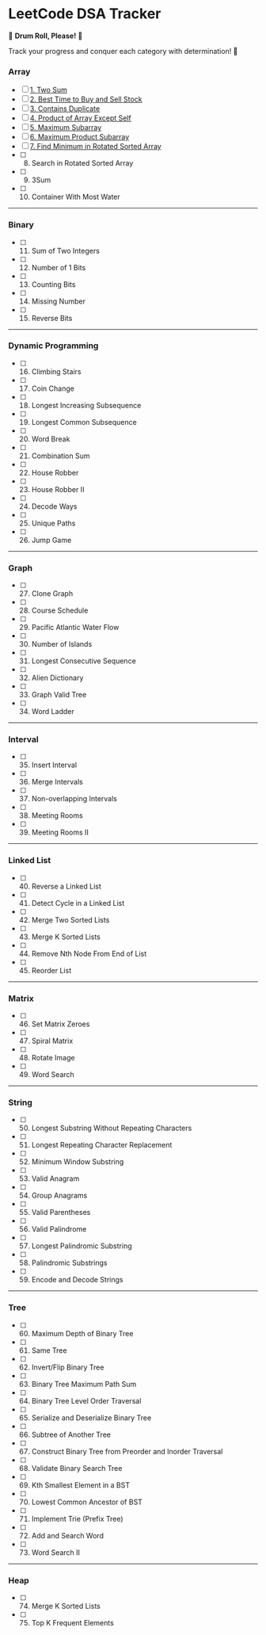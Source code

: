 # LeetCode DSA Tracker  

🥁 **Drum Roll, Please!** 🥁  

Track your progress and conquer each category with determination! 🚀

### **Array**
- [ ] [1. Two Sum](Array/1.two-sum.md)  
- [ ] [2. Best Time to Buy and Sell Stock](Array/2.buy-sell.md)  
- [ ] [3. Contains Duplicate](Array/3.contains-duplicate.md)  
- [ ] [4. Product of Array Except Self](Array/4.product-array-except-self.md)  
- [ ] [5. Maximum Subarray](Array/5.max-sub-array.md)  
- [ ] [6. Maximum Product Subarray](Array/6.max-product-sub-array.md)  
- [ ] [7. Find Minimum in Rotated Sorted Array](Array/7.find-min-rotated-sorted-array.md)  
- [ ] 8. Search in Rotated Sorted Array  
- [ ] 9. 3Sum  
- [ ] 10. Container With Most Water  

---

### **Binary**
- [ ] 11. Sum of Two Integers  
- [ ] 12. Number of 1 Bits  
- [ ] 13. Counting Bits  
- [ ] 14. Missing Number  
- [ ] 15. Reverse Bits  

---

### **Dynamic Programming**
- [ ] 16. Climbing Stairs  
- [ ] 17. Coin Change  
- [ ] 18. Longest Increasing Subsequence  
- [ ] 19. Longest Common Subsequence  
- [ ] 20. Word Break  
- [ ] 21. Combination Sum  
- [ ] 22. House Robber  
- [ ] 23. House Robber II  
- [ ] 24. Decode Ways  
- [ ] 25. Unique Paths  
- [ ] 26. Jump Game  

---

### **Graph**
- [ ] 27. Clone Graph  
- [ ] 28. Course Schedule  
- [ ] 29. Pacific Atlantic Water Flow  
- [ ] 30. Number of Islands  
- [ ] 31. Longest Consecutive Sequence  
- [ ] 32. Alien Dictionary  
- [ ] 33. Graph Valid Tree  
- [ ] 34. Word Ladder  

---

### **Interval**
- [ ] 35. Insert Interval  
- [ ] 36. Merge Intervals  
- [ ] 37. Non-overlapping Intervals  
- [ ] 38. Meeting Rooms  
- [ ] 39. Meeting Rooms II  

---

### **Linked List**
- [ ] 40. Reverse a Linked List  
- [ ] 41. Detect Cycle in a Linked List  
- [ ] 42. Merge Two Sorted Lists  
- [ ] 43. Merge K Sorted Lists  
- [ ] 44. Remove Nth Node From End of List  
- [ ] 45. Reorder List  

---

### **Matrix**
- [ ] 46. Set Matrix Zeroes  
- [ ] 47. Spiral Matrix  
- [ ] 48. Rotate Image  
- [ ] 49. Word Search  

---

### **String**
- [ ] 50. Longest Substring Without Repeating Characters  
- [ ] 51. Longest Repeating Character Replacement  
- [ ] 52. Minimum Window Substring  
- [ ] 53. Valid Anagram  
- [ ] 54. Group Anagrams  
- [ ] 55. Valid Parentheses  
- [ ] 56. Valid Palindrome  
- [ ] 57. Longest Palindromic Substring  
- [ ] 58. Palindromic Substrings  
- [ ] 59. Encode and Decode Strings  

---

### **Tree**
- [ ] 60. Maximum Depth of Binary Tree  
- [ ] 61. Same Tree  
- [ ] 62. Invert/Flip Binary Tree  
- [ ] 63. Binary Tree Maximum Path Sum  
- [ ] 64. Binary Tree Level Order Traversal  
- [ ] 65. Serialize and Deserialize Binary Tree  
- [ ] 66. Subtree of Another Tree  
- [ ] 67. Construct Binary Tree from Preorder and Inorder Traversal  
- [ ] 68. Validate Binary Search Tree  
- [ ] 69. Kth Smallest Element in a BST  
- [ ] 70. Lowest Common Ancestor of BST  
- [ ] 71. Implement Trie (Prefix Tree)  
- [ ] 72. Add and Search Word  
- [ ] 73. Word Search II  

---

### **Heap**
- [ ] 74. Merge K Sorted Lists  
- [ ] 75. Top K Frequent Elements  